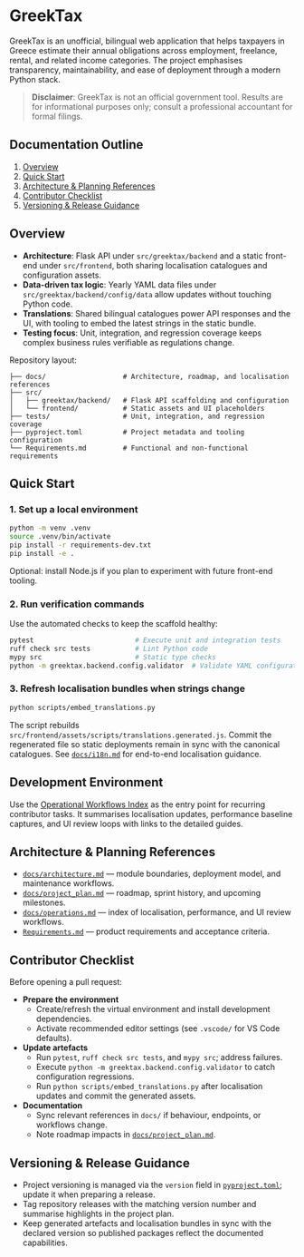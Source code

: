 # GreekTax

GreekTax is an unofficial, bilingual web application that helps taxpayers in
Greece estimate their annual obligations across employment, freelance, rental,
and related income categories. The project emphasises transparency,
maintainability, and ease of deployment through a modern Python stack.

> **Disclaimer**: GreekTax is not an official government tool. Results are for
> informational purposes only; consult a professional accountant for formal
> filings.

## Documentation Outline

1. [Overview](#overview)
2. [Quick Start](#quick-start)
3. [Architecture & Planning References](#architecture--planning-references)
4. [Contributor Checklist](#contributor-checklist)
5. [Versioning & Release Guidance](#versioning--release-guidance)

## Overview

- **Architecture**: Flask API under `src/greektax/backend` and a static
  front-end under `src/frontend`, both sharing localisation catalogues and
  configuration assets.
- **Data-driven tax logic**: Yearly YAML data files under
  `src/greektax/backend/config/data` allow updates without touching Python code.
- **Translations**: Shared bilingual catalogues power API responses and the UI,
  with tooling to embed the latest strings in the static bundle.
- **Testing focus**: Unit, integration, and regression coverage keeps complex
  business rules verifiable as regulations change.

Repository layout:

```
├── docs/                   # Architecture, roadmap, and localisation references
├── src/
│   ├── greektax/backend/   # Flask API scaffolding and configuration
│   └── frontend/           # Static assets and UI placeholders
├── tests/                  # Unit, integration, and regression coverage
├── pyproject.toml          # Project metadata and tooling configuration
└── Requirements.md         # Functional and non-functional requirements
```

## Quick Start

### 1. Set up a local environment

```bash
python -m venv .venv
source .venv/bin/activate
pip install -r requirements-dev.txt
pip install -e .
```

Optional: install Node.js if you plan to experiment with future front-end
tooling.

### 2. Run verification commands

Use the automated checks to keep the scaffold healthy:

```bash
pytest                         # Execute unit and integration tests
ruff check src tests           # Lint Python code
mypy src                       # Static type checks
python -m greektax.backend.config.validator  # Validate YAML configuration
```

### 3. Refresh localisation bundles when strings change

```bash
python scripts/embed_translations.py
```

The script rebuilds
`src/frontend/assets/scripts/translations.generated.js`. Commit the regenerated
file so static deployments remain in sync with the canonical catalogues. See
[`docs/i18n.md`](docs/i18n.md) for end-to-end localisation guidance.

## Development Environment

Use the [Operational Workflows Index](docs/operations.md) as the entry point for
recurring contributor tasks. It summarises localisation updates, performance
baseline captures, and UI review loops with links to the detailed guides.

## Architecture & Planning References

- [`docs/architecture.md`](docs/architecture.md) — module boundaries, deployment
  model, and maintenance workflows.
- [`docs/project_plan.md`](docs/project_plan.md) — roadmap, sprint history, and
  upcoming milestones.
- [`docs/operations.md`](docs/operations.md) — index of localisation,
  performance, and UI review workflows.
- [`Requirements.md`](Requirements.md) — product requirements and acceptance
  criteria.

## Contributor Checklist

Before opening a pull request:

- **Prepare the environment**
  - Create/refresh the virtual environment and install development dependencies.
  - Activate recommended editor settings (see `.vscode/` for VS Code defaults).
- **Update artefacts**
  - Run `pytest`, `ruff check src tests`, and `mypy src`; address failures.
  - Execute `python -m greektax.backend.config.validator` to catch configuration
    regressions.
  - Run `python scripts/embed_translations.py` after localisation updates and
    commit the generated assets.
- **Documentation**
  - Sync relevant references in `docs/` if behaviour, endpoints, or workflows
    change.
  - Note roadmap impacts in [`docs/project_plan.md`](docs/project_plan.md).

## Versioning & Release Guidance

- Project versioning is managed via the `version` field in
  [`pyproject.toml`](pyproject.toml); update it when preparing a release.
- Tag repository releases with the matching version number and summarise
  highlights in the project plan.
- Keep generated artefacts and localisation bundles in sync with the declared
  version so published packages reflect the documented capabilities.
